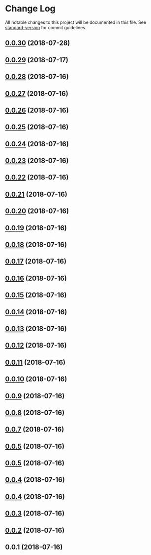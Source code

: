 # Change Log

All notable changes to this project will be documented in this file. See [standard-version](https://github.com/conventional-changelog/standard-version) for commit guidelines.

<a name="0.0.30"></a>
## [0.0.30](https://github.com/sappira-inc/quantumpack/compare/v0.0.29...v0.0.30) (2018-07-28)



<a name="0.0.29"></a>
## [0.0.29](/compare/v0.0.28...v0.0.29) (2018-07-17)



<a name="0.0.28"></a>
## [0.0.28](/compare/v0.0.3...v0.0.28) (2018-07-16)



<a name="0.0.27"></a>
## [0.0.27](/compare/v0.0.3...v0.0.27) (2018-07-16)



<a name="0.0.26"></a>
## [0.0.26](/compare/v0.0.3...v0.0.26) (2018-07-16)



<a name="0.0.25"></a>
## [0.0.25](/compare/v0.0.3...v0.0.25) (2018-07-16)



<a name="0.0.24"></a>
## [0.0.24](/compare/v0.0.3...v0.0.24) (2018-07-16)



<a name="0.0.23"></a>
## [0.0.23](/compare/v0.0.3...v0.0.23) (2018-07-16)



<a name="0.0.22"></a>
## [0.0.22](/compare/v0.0.3...v0.0.22) (2018-07-16)



<a name="0.0.21"></a>
## [0.0.21](/compare/v0.0.3...v0.0.21) (2018-07-16)



<a name="0.0.20"></a>
## [0.0.20](/compare/v0.0.3...v0.0.20) (2018-07-16)



<a name="0.0.19"></a>
## [0.0.19](/compare/v0.0.3...v0.0.19) (2018-07-16)



<a name="0.0.18"></a>
## [0.0.18](/compare/v0.0.3...v0.0.18) (2018-07-16)



<a name="0.0.17"></a>
## [0.0.17](/compare/v0.0.3...v0.0.17) (2018-07-16)



<a name="0.0.16"></a>
## [0.0.16](/compare/v0.0.3...v0.0.16) (2018-07-16)



<a name="0.0.15"></a>
## [0.0.15](/compare/v0.0.3...v0.0.15) (2018-07-16)



<a name="0.0.14"></a>
## [0.0.14](/compare/v0.0.3...v0.0.14) (2018-07-16)



<a name="0.0.13"></a>
## [0.0.13](/compare/v0.0.3...v0.0.13) (2018-07-16)



<a name="0.0.12"></a>
## [0.0.12](/compare/v0.0.3...v0.0.12) (2018-07-16)



<a name="0.0.11"></a>
## [0.0.11](/compare/v0.0.3...v0.0.11) (2018-07-16)



<a name="0.0.10"></a>
## [0.0.10](/compare/v0.0.3...v0.0.10) (2018-07-16)



<a name="0.0.9"></a>
## [0.0.9](/compare/v0.0.3...v0.0.9) (2018-07-16)



<a name="0.0.8"></a>
## [0.0.8](/compare/v0.0.3...v0.0.8) (2018-07-16)



<a name="0.0.7"></a>
## [0.0.7](/compare/v0.0.3...v0.0.7) (2018-07-16)



<a name="0.0.5"></a>
## [0.0.5](/compare/v0.0.3...v0.0.5) (2018-07-16)



<a name="0.0.5"></a>
## [0.0.5](/compare/v0.0.3...v0.0.5) (2018-07-16)



<a name="0.0.4"></a>
## [0.0.4](/compare/v0.0.3...v0.0.4) (2018-07-16)



<a name="0.0.4"></a>
## [0.0.4](/compare/v0.0.3...v0.0.4) (2018-07-16)



<a name="0.0.3"></a>
## [0.0.3](/compare/v0.0.1...v0.0.3) (2018-07-16)



<a name="0.0.2"></a>
## [0.0.2](/compare/v0.0.1...v0.0.2) (2018-07-16)



<a name="0.0.1"></a>
## 0.0.1 (2018-07-16)
